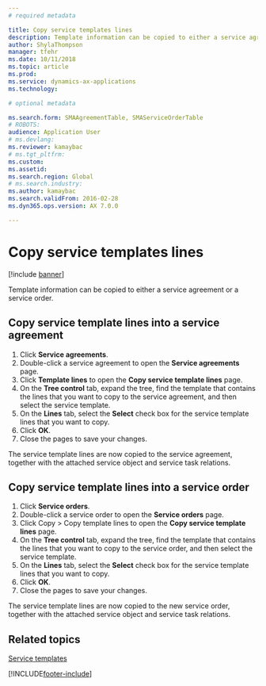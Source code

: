 ```yaml
---
# required metadata

title: Copy service templates lines 
description: Template information can be copied to either a service agreement or a service order.
author: ShylaThompson
manager: tfehr
ms.date: 10/11/2018
ms.topic: article
ms.prod: 
ms.service: dynamics-ax-applications
ms.technology: 

# optional metadata

ms.search.form: SMAAgreementTable, SMAServiceOrderTable
# ROBOTS: 
audience: Application User
# ms.devlang: 
ms.reviewer: kamaybac
# ms.tgt_pltfrm: 
ms.custom: 
ms.assetid: 
ms.search.region: Global
# ms.search.industry: 
ms.author: kamaybac
ms.search.validFrom: 2016-02-28
ms.dyn365.ops.version: AX 7.0.0

---
```


# Copy service templates lines 

[!include [banner](../includes/banner.md)]

Template information can be copied to either a service agreement or a service order.

## Copy service template lines into a service agreement

1. Click **Service agreements**.
2. Double-click a service agreement to open the **Service agreements** page.
3. Click **Template lines** to open the **Copy service template lines** page.
4. On the **Tree control** tab, expand the tree, find the template that contains the lines that you want to copy to the service agreement, and then select the service template.
5. On the **Lines** tab, select the **Select** check box for the service template lines that you want to copy.
6. Click **OK**.
7. Close the pages to save your changes.

The service template lines are now copied to the service agreement, together with the attached service object and service task relations.

## Copy service template lines into a service order

1. Click **Service orders**.
2. Double-click a service order to open the **Service orders** page.
3. Click Copy \> Copy template lines to open the **Copy service template lines** page.
4. On the **Tree control** tab, expand the tree, find the template that contains the lines that you want to copy to the service order, and then select the service template.
5. On the **Lines** tab, select the **Select** check box for the service template lines that you want to copy.
6. Click **OK**.
7. Close the pages to save your changes.

The service template lines are now copied to the new service order, together with the attached service object and service task relations. 

## Related topics

[Service templates](service-template.md)




[!INCLUDE[footer-include](../../includes/footer-banner.md)]